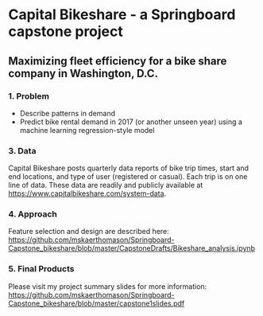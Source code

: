 # Capital Bikeshare - a Springboard capstone project

## Maximizing fleet efficiency for a bike share company in Washington, D.C.

### 1.	Problem

  - Describe patterns in demand 
  - Predict bike rental demand in 2017 (or another unseen year) using a machine learning regression-style model

### 3.	Data
Capital Bikeshare posts quarterly data reports of bike trip times, start and end locations, and type of user (registered or casual). Each trip is on one line of data.  These data are readily and publicly available at https://www.capitalbikeshare.com/system-data. 

### 4.	Approach
Feature selection and design are described here:
https://github.com/mskaerthomason/Springboard-Capstone_bikeshare/blob/master/CapstoneDrafts/Bikeshare_analysis.ipynb

### 5.	Final Products
Please visit my project summary slides for more information:
https://github.com/mskaerthomason/Springboard-Capstone_bikeshare/blob/master/capstone1slides.pdf
